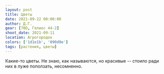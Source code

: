```yaml
---
layout: post
title: Цветы
date: 2021-09-22 00:00:00
author: Д.Г.
gear: [70D, Гелиос 44-2]
shoot_date: 2021-09-11
location: Агрогородок
colors: ['1d1e1b', '090d0e']
tags: [растения, цветы]
---
```

Какие-то цветы. Не знаю, как называются, но красивые -- стоило ради них в луже поползать, несомненно.
